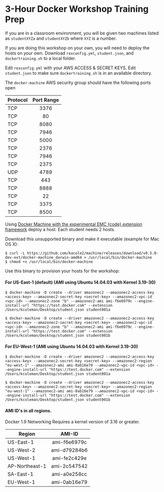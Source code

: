 3-Hour Docker Workshop Training Prep
====================================

If you are in a classroom environment, you will be given two machines listed as `studentXYZa` and `studentXYZb` where `XYZ` is a number.

If you are doing this workshop on your own, you will need to deploy the hosts on your own. Download `rexconfig.yml`, `student.json`, and `dockertraining.sh` to a local folder.

Edit `rexconfig.yml` with your AWS ACCESS & SECRET KEYS. Edit `student.json` to make sure `dockertraining.sh` is in an available directory. 

The `docker-machine` AWS security group should have the following ports open

| Protocol | Port Range
| ---------|:----------:|
| TCP      | 3376       |
| TCP      | 80         |
| TCP      | 8080       |
| TCP      | 7946       |
| TCP      | 5000       |
| TCP      | 2376       |
| TCP      | 7946       |
| TCP      | 2375       |
| UDP      | 4789       |
| TCP      | 443        |
| TCP      | 8888       |
| TCP      | 22         |
| TCP      | 3375       |
| TCP      | 8500       |

Using [Docker Machine with the experimental EMC {code} extension framework](http://blog.emccode.com/2015/09/26/make-docker-machine-do-anything-with-our-experimental-extensions/) deploy a host. Each student needs 2 hosts. 

Download this unsupported binary and make it executable (example for Mac OS X):
```
$ curl -L https://github.com/kacole2/machine/releases/download/v0.5.0-dev-ext/docker-machine_darwin-amd64 > /usr/local/bin/docker-machine
$ chmod +x /usr/local/bin/docker-machine
```

Use this binary to provision your hosts for the workshop:

#### For US-East-1 (default) (AMI using Ubuntu 14.04.03 with Kernel 3.19-30)
```
$ docker-machine -D create --driver amazonec2 --amazonec2-access-key <access-key> --amazonec2-secret-key <secret-key> --amazonec2-vpc-id <vpc-id> --amazonec2-zone "b" --amazonec2-ami ami-f6e6979c --engine-install-url "https://test.docker.com" --extension /Users/kcoleman/Desktop/student.json student001a

$ docker-machine -D create --driver amazonec2 --amazonec2-access-key <access-key> --amazonec2-secret-key <secret-key> --amazonec2-vpc-id <vpc-id> --amazonec2-zone "b" --amazonec2-ami ami-f6e6979c --engine-install-url "https://test.docker.com" --extension /Users/kcoleman/Desktop/student.json student001b
```

#### For EU-West-1 (AMI using Ubuntu 14.04.03 with Kernel 3.19-30)
```
$ docker-machine -D create --driver amazonec2 --amazonec2-access-key <access-key> --amazonec2-secret-key <secret-key> --amazonec2-region "eu-west-1" --amazonec2-ami ami-0ab16e79 --amazonec2-vpc-id <vpc-id> --engine-install-url "https://test.docker.com" --extension /Users/kcoleman/Desktop/student.json student001a

$ docker-machine -D create --driver amazonec2 --amazonec2-access-key <access-key> --amazonec2-secret-key <secret-key> --amazonec2-region "eu-west-1" --amazonec2-ami ami-0ab16e79 --amazonec2-vpc-id <vpc-id> --engine-install-url "https://test.docker.com" --extension /Users/kcoleman/Desktop/student.json student001b
```

#### AMI ID's in all regions.
Docker 1.9 Networking Requires a kernel version of 3.16 or greater.

| Region             | AMI-ID           
| -------------------|:------------:|
| US-East-1          | ami-f6e6979c |
| US-West-2          | ami-d79284b6 | 
| US-West-1          | ami-fe2c429e | 
| AP-Northeast-1     | ami-2c547542 |
| SA-East-1          | ami-a0e258cc | 
| EU-West-1          | ami-0ab16e79 | 
